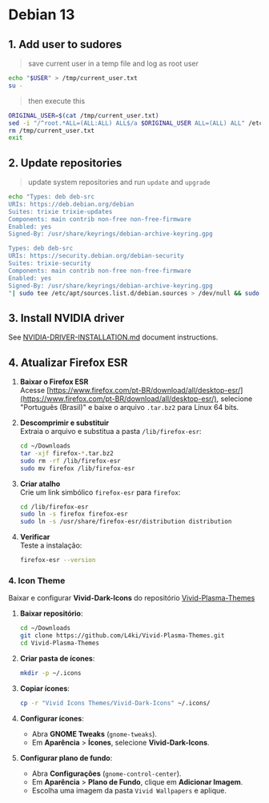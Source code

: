 # Debian 13

## 1. Add user to sudores
>save current user in a temp file and log as root user
```bash
echo "$USER" > /tmp/current_user.txt
su - 
```

>then execute this
```bash
ORIGINAL_USER=$(cat /tmp/current_user.txt)
sed -i "/^root.*ALL=(ALL:ALL) ALL$/a $ORIGINAL_USER ALL=(ALL) ALL" /etc/sudoers
rm /tmp/current_user.txt
exit
```

## 2. Update repositories
>update system repositories and run `update` and `upgrade`
```bash
echo "Types: deb deb-src
URIs: https://deb.debian.org/debian
Suites: trixie trixie-updates
Components: main contrib non-free non-free-firmware
Enabled: yes
Signed-By: /usr/share/keyrings/debian-archive-keyring.gpg

Types: deb deb-src
URIs: https://security.debian.org/debian-security
Suites: trixie-security
Components: main contrib non-free non-free-firmware
Enabled: yes
Signed-By: /usr/share/keyrings/debian-archive-keyring.gpg
"| sudo tee /etc/apt/sources.list.d/debian.sources > /dev/null && sudo apt update && apt list --upgradable && sudo apt upgrade
```

## 3. Install NVIDIA driver
See [NVIDIA-DRIVER-INSTALLATION.md](https://github.com/jrfernandodasilva/debian-guide/blob/main/Debian-13/NVIDIA-DRIVER-INSTALLATION.md) document instructions.

## 4. Atualizar Firefox ESR

1. **Baixar o Firefox ESR**  
   Acesse [https://www.firefox.com/pt-BR/download/all/desktop-esr/](https://www.firefox.com/pt-BR/download/all/desktop-esr/), selecione "Português (Brasil)" e baixe o arquivo `.tar.bz2` para Linux 64 bits.

2. **Descomprimir e substituir**  
   Extraia o arquivo e substitua a pasta `/lib/firefox-esr`:  
   ```sh
   cd ~/Downloads
   tar -xjf firefox-*.tar.bz2
   sudo rm -rf /lib/firefox-esr
   sudo mv firefox /lib/firefox-esr
   ```

3. **Criar atalho**  
   Crie um link simbólico `firefox-esr` para `firefox`:  
   ```sh
   cd /lib/firefox-esr
   sudo ln -s firefox firefox-esr
   sudo ln -s /usr/share/firefox-esr/distribution distribution
   ```

4. **Verificar**  
   Teste a instalação:  
   ```sh
   firefox-esr --version
   ```

### 4. Icon Theme

Baixar e configurar **Vivid-Dark-Icons** do repositório [Vivid-Plasma-Themes](https://github.com/L4ki/Vivid-Plasma-Themes)

1. **Baixar repositório**:
   ```bash
   cd ~/Downloads
   git clone https://github.com/L4ki/Vivid-Plasma-Themes.git
   cd Vivid-Plasma-Themes
   ```

2. **Criar pasta de ícones**:
   ```bash
   mkdir -p ~/.icons
   ```

3. **Copiar ícones**:
   ```bash
   cp -r "Vivid Icons Themes/Vivid-Dark-Icons" ~/.icons/
   ```

4. **Configurar ícones**:
   - Abra **GNOME Tweaks** (`gnome-tweaks`).
   - Em **Aparência** > **Ícones**, selecione **Vivid-Dark-Icons**.

5. **Configurar plano de fundo**:
   - Abra **Configurações** (`gnome-control-center`).
   - Em **Aparência** > **Plano de Fundo**, clique em **Adicionar Imagem**.
   - Escolha uma imagem da pasta `Vivid Wallpapers` e aplique.